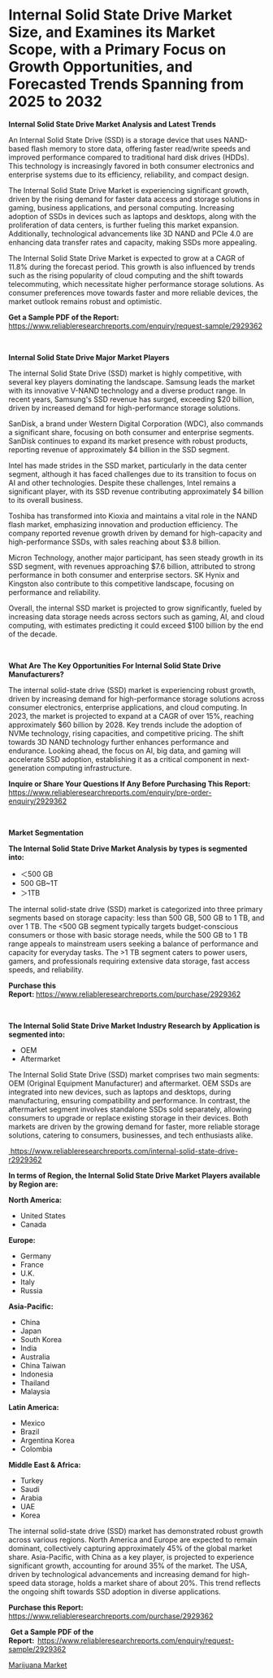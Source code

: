 <p><h1>Internal Solid State Drive Market Size, and Examines its Market Scope, with a Primary Focus on Growth Opportunities, and Forecasted Trends Spanning from 2025 to 2032</h1></p><p><strong>Internal Solid State Drive Market Analysis and Latest Trends</strong></p>
<p><p>An Internal Solid State Drive (SSD) is a storage device that uses NAND-based flash memory to store data, offering faster read/write speeds and improved performance compared to traditional hard disk drives (HDDs). This technology is increasingly favored in both consumer electronics and enterprise systems due to its efficiency, reliability, and compact design.</p><p>The Internal Solid State Drive Market is experiencing significant growth, driven by the rising demand for faster data access and storage solutions in gaming, business applications, and personal computing. Increasing adoption of SSDs in devices such as laptops and desktops, along with the proliferation of data centers, is further fueling this market expansion. Additionally, technological advancements like 3D NAND and PCIe 4.0 are enhancing data transfer rates and capacity, making SSDs more appealing.</p><p>The Internal Solid State Drive Market is expected to grow at a CAGR of 11.8% during the forecast period. This growth is also influenced by trends such as the rising popularity of cloud computing and the shift towards telecommuting, which necessitate higher performance storage solutions. As consumer preferences move towards faster and more reliable devices, the market outlook remains robust and optimistic.</p></p>
<p><strong>Get a Sample PDF of the Report:&nbsp;</strong> <a href="https://www.reliableresearchreports.com/enquiry/request-sample/2929362?utm_campaign=2222&utm_medium=2&utm_source=Github&utm_content=ia&utm_term=12032025&utm_id=internal-solid-state-drive">https://www.reliableresearchreports.com/enquiry/request-sample/2929362</a></p>
<p>&nbsp;</p>
<p><strong>Internal Solid State Drive Major Market Players</strong></p>
<p><p>The internal Solid State Drive (SSD) market is highly competitive, with several key players dominating the landscape. Samsung leads the market with its innovative V-NAND technology and a diverse product range. In recent years, Samsung's SSD revenue has surged, exceeding $20 billion, driven by increased demand for high-performance storage solutions.</p><p>SanDisk, a brand under Western Digital Corporation (WDC), also commands a significant share, focusing on both consumer and enterprise segments. SanDisk continues to expand its market presence with robust products, reporting revenue of approximately $4 billion in the SSD segment.</p><p>Intel has made strides in the SSD market, particularly in the data center segment, although it has faced challenges due to its transition to focus on AI and other technologies. Despite these challenges, Intel remains a significant player, with its SSD revenue contributing approximately $4 billion to its overall business.</p><p>Toshiba has transformed into Kioxia and maintains a vital role in the NAND flash market, emphasizing innovation and production efficiency. The company reported revenue growth driven by demand for high-capacity and high-performance SSDs, with sales reaching about $3.8 billion.</p><p>Micron Technology, another major participant, has seen steady growth in its SSD segment, with revenues approaching $7.6 billion, attributed to strong performance in both consumer and enterprise sectors. SK Hynix and Kingston also contribute to this competitive landscape, focusing on performance and reliability.</p><p>Overall, the internal SSD market is projected to grow significantly, fueled by increasing data storage needs across sectors such as gaming, AI, and cloud computing, with estimates predicting it could exceed $100 billion by the end of the decade.</p></p>
<p>&nbsp;</p>
<p><strong>What Are The Key Opportunities For Internal Solid State Drive Manufacturers?</strong></p>
<p><p>The internal solid-state drive (SSD) market is experiencing robust growth, driven by increasing demand for high-performance storage solutions across consumer electronics, enterprise applications, and cloud computing. In 2023, the market is projected to expand at a CAGR of over 15%, reaching approximately $60 billion by 2028. Key trends include the adoption of NVMe technology, rising capacities, and competitive pricing. The shift towards 3D NAND technology further enhances performance and endurance. Looking ahead, the focus on AI, big data, and gaming will accelerate SSD adoption, establishing it as a critical component in next-generation computing infrastructure.</p></p>
<p><strong>Inquire or Share Your Questions If Any Before Purchasing This Report:</strong> <a href="https://www.reliableresearchreports.com/enquiry/pre-order-enquiry/2929362?utm_campaign=2222&utm_medium=2&utm_source=Github&utm_content=ia&utm_term=12032025&utm_id=internal-solid-state-drive">https://www.reliableresearchreports.com/enquiry/pre-order-enquiry/2929362</a></p>
<p>&nbsp;</p>
<p><strong>Market Segmentation</strong></p>
<p><strong>The Internal Solid State Drive Market Analysis by types is segmented into:</strong></p>
<p><ul><li>＜500 GB</li><li>500 GB~1T</li><li>＞1TB</li></ul></p>
<p><p>The internal solid-state drive (SSD) market is categorized into three primary segments based on storage capacity: less than 500 GB, 500 GB to 1 TB, and over 1 TB. The <500 GB segment typically targets budget-conscious consumers or those with basic storage needs, while the 500 GB to 1 TB range appeals to mainstream users seeking a balance of performance and capacity for everyday tasks. The >1 TB segment caters to power users, gamers, and professionals requiring extensive data storage, fast access speeds, and reliability.</p></p>
<p><strong>Purchase this Report:&nbsp;</strong><a href="https://www.reliableresearchreports.com/purchase/2929362?utm_campaign=2222&utm_medium=2&utm_source=Github&utm_content=ia&utm_term=12032025&utm_id=internal-solid-state-drive">https://www.reliableresearchreports.com/purchase/2929362</a></p>
<p>&nbsp;</p>
<p><strong>The Internal Solid State Drive Market Industry Research by Application is segmented into:</strong></p>
<p><ul><li>OEM</li><li>Aftermarket</li></ul></p>
<p><p>The Internal Solid State Drive (SSD) market comprises two main segments: OEM (Original Equipment Manufacturer) and aftermarket. OEM SSDs are integrated into new devices, such as laptops and desktops, during manufacturing, ensuring compatibility and performance. In contrast, the aftermarket segment involves standalone SSDs sold separately, allowing consumers to upgrade or replace existing storage in their devices. Both markets are driven by the growing demand for faster, more reliable storage solutions, catering to consumers, businesses, and tech enthusiasts alike.</p></p>
<p><a href="https://www.reliableresearchreports.com/internal-solid-state-drive-r2929362?utm_campaign=2222&utm_medium=2&utm_source=Github&utm_content=ia&utm_term=12032025&utm_id=internal-solid-state-drive">&nbsp;https://www.reliableresearchreports.com/internal-solid-state-drive-r2929362</a></p>
<p><strong>In terms of Region, the Internal Solid State Drive Market Players available by Region are:</strong></p>
<p>
    <p> <strong> North America: </strong>
        <ul>
            <li>United States</li>
            <li>Canada</li>
        </ul>
        </p> 
    <p> <strong> Europe: </strong>
        <ul>
            <li>Germany</li>
            <li>France</li>
            <li>U.K.</li>
            <li>Italy</li>
            <li>Russia</li>
        </ul>
        </p> 
    <p> <strong> Asia-Pacific: </strong>
        <ul>
            <li>China</li>
            <li>Japan</li>
            <li>South Korea</li>
            <li>India</li>
            <li>Australia</li>
            <li>China Taiwan</li>
            <li>Indonesia</li>
            <li>Thailand</li>
            <li>Malaysia</li>
        </ul>
        </p> 
    <p> <strong> Latin America: </strong>
        <ul>
            <li>Mexico</li>
            <li>Brazil</li>
            <li>Argentina Korea</li>
            <li>Colombia</li>
        </ul>
        </p> 
    <p> <strong> Middle East & Africa: </strong>
        <ul>
            <li>Turkey</li>
            <li>Saudi</li>
            <li>Arabia</li>
            <li>UAE</li>
            <li>Korea</li>
        </ul>
    </p>
    </p>
<p><p>The internal solid-state drive (SSD) market has demonstrated robust growth across various regions. North America and Europe are expected to remain dominant, collectively capturing approximately 45% of the global market share. Asia-Pacific, with China as a key player, is projected to experience significant growth, accounting for around 35% of the market. The USA, driven by technological advancements and increasing demand for high-speed data storage, holds a market share of about 20%. This trend reflects the ongoing shift towards SSD adoption in diverse applications.</p></p>
<p><strong>Purchase this Report: </strong><a href="https://www.reliableresearchreports.com/purchase/2929362?utm_campaign=2222&utm_medium=2&utm_source=Github&utm_content=ia&utm_term=12032025&utm_id=internal-solid-state-drive">https://www.reliableresearchreports.com/purchase/2929362</a></p>
<p>&nbsp;<strong>Get a Sample PDF of the Report:&nbsp;&nbsp;</strong><a href="https://www.reliableresearchreports.com/enquiry/request-sample/2929362?utm_campaign=2222&utm_medium=2&utm_source=Github&utm_content=ia&utm_term=12032025&utm_id=internal-solid-state-drive">https://www.reliableresearchreports.com/enquiry/request-sample/2929362</a></p>
<p><strong></strong></p>
<p><p><a href="https://github.com/SamiaChowdhury801/Market-Research-Report-List-2/blob/main/marijuana-market.md?utm_campaign=2222&utm_medium=2&utm_source=Github&utm_content=ia&utm_term=12032025&utm_id=internal-solid-state-drive">Marijuana Market</a></p></p>